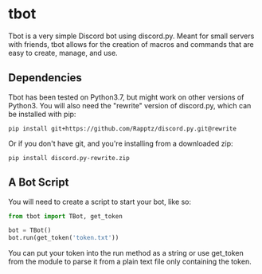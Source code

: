 # tbot

Tbot is a very simple Discord bot using discord.py.
Meant for small servers with friends, tbot allows for the creation
of macros and commands that are easy to create, manage, and use.

## Dependencies

Tbot has been tested on Python3.7, but might work on other versions of Python3.
You will also need the "rewrite" version of discord.py, which can be installed
with pip:

```
pip install git+https://github.com/Rapptz/discord.py.git@rewrite
```

Or if you don't have git, and you're installing from a downloaded zip:

```
pip install discord.py-rewrite.zip
```

## A Bot Script

You will need to create a script to start your bot, like so:

```py
from tbot import TBot, get_token

bot = TBot()
bot.run(get_token('token.txt'))
```

You can put your token into the run method as a string or use get_token
from the module to parse it from a plain text file only containing the token.
